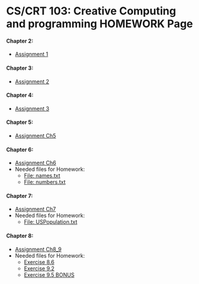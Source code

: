 # CS/CRT 103: Creative Computing and programming HOMEWORK Page

#### Chapter 2:
* [Assignment 1](https://github.com/hewp84/Creative_Computing/blob/main/homework/Assignment_1.ipynb)

#### Chapter 3:
* [Assignment 2](https://github.com/hewp84/Creative_Computing/blob/main/homework/Assignment_2.ipynb)

#### Chapter 4:
* [Assignment 3](https://github.com/hewp84/Creative_Computing/blob/main/homework/Assignment_3.ipynb)

#### Chapter 5:
* [Assignment Ch5](https://github.com/hewp84/Creative_Computing/blob/main/homework/Assignment_Ch5.ipynb)

#### Chapter 6:
* [Assignment Ch6](https://github.com/hewp84/Creative_Computing/blob/main/homework/Assignment_Ch6.ipynb)
* Needed files for Homework:
  * [File: names.txt](https://github.com/hewp84/Creative_Computing/blob/main/homework/names.txt)
  * [File: numbers.txt](https://github.com/hewp84/Creative_Computing/blob/main/homework/numbers.txt)
#### Chapter 7:
* [Assignment Ch7](https://github.com/hewp84/Creative_Computing/blob/main/homework/Assignment_Ch7.ipynb)
* Needed files for Homework:
  * [File: USPopulation.txt](https://github.com/hewp84/Creative_Computing/blob/main/homework/USPopulation.txt)

#### Chapter 8:
* [Assignment Ch8_9](https://github.com/hewp84/Creative_Computing/blob/main/homework/Assignment_Ch8_9.ipynb)
* Needed files for Homework:
  * [Exercise 8.6](https://github.com/hewp84/Creative_Computing/blob/main/homework/text.txt)
  * [Exercise 9.2](https://github.com/hewp84/Creative_Computing/blob/main/homework/capitals.csv)
  * [Exercise 9.5 BONUS](https://github.com/hewp84/Creative_Computing/blob/main/homework/galatians6.txt)


